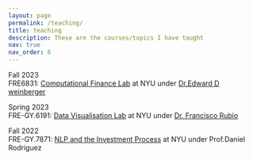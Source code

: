 ```yaml
---
layout: page
permalink: /teaching/
title: teaching
description: These are the courses/topics I have tought
nav: true
nav_order: 6
---
```


Fall 2023 \
FRE6831: [Computational Finance Lab](https://engineering.nyu.edu/sites/default/files/2022-09/FRE6831-Python-weinberger.pdf) at NYU under [Dr.Edward D weinberger](https://engineering.nyu.edu/faculty/edward-weinberger) 

Spring 2023 \
FRE-GY.6191: [Data Visualisation Lab](https://engineering.nyu.edu/sites/default/files/2021-04/Syllabus%206191%20-%20Fall%2021%20Rubio.pdf) at NYU under [Dr. Francisco Rubio](https://engineering.nyu.edu/alumni/francisco-rubio) 

Fall 2022 \
FRE-GY.7871: [NLP and the Investment Process](https://engineering.nyu.edu/sites/default/files/2019-10/syllabus_Fall2019_DR_NLP_Topics.pdf) at NYU under Prof.Daniel Rodriguez


